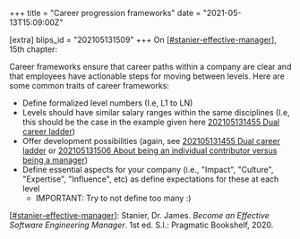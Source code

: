 +++
title = "Career progression frameworks"
date = "2021-05-13T15:09:00Z"

[extra]
blips_id = "202105131509"
+++
On [[#stanier-effective-manager](/blips/tags/stanier-effective-manager)], 15th chapter:

Career frameworks ensure that career paths within a company are clear and that employees have actionable steps for moving between levels. Here are some common traits of career frameworks:

- Define formalized level numbers (I.e, L1 to LN)
- Levels should have similar salary ranges within the same disciplines (I.e, this should be the case in the example given here [202105131455 Dual career ladder](/blips/202105131455-dual-career-ladder))
- Offer development possibilities (again, see [202105131455 Dual career ladder](/blips/202105131455-dual-career-ladder) or [202105131506 About being an individual contributor versus being a manager](/blips/202105131506-about-being-an-individual-contributor-versus-being-a-manager))
- Define essential aspects for your company (i.e., "Impact", "Culture", "Expertise", "Influence", etc) as define expectations for these at each level
	- IMPORTANT: Try to not define too many :)

[[#stanier-effective-manager](/blips/tags/stanier-effective-manager)]: Stanier, Dr. James. _Become an Effective Software Engineering Manager_. 1st ed. S.l.: Pragmatic Bookshelf, 2020.
